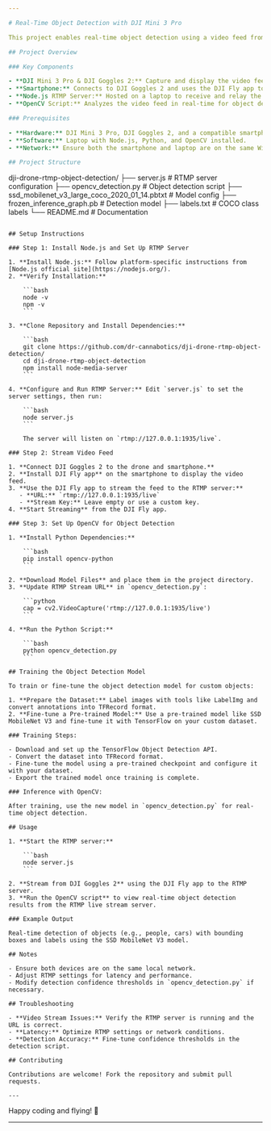 ```yaml
---

# Real-Time Object Detection with DJI Mini 3 Pro

This project enables real-time object detection using a video feed from the DJI Mini 3 Pro drone and DJI Goggles 2. The setup streams the video from the DJI Goggles 2 to a Node.js RTMP server, where the feed is processed with OpenCV for object detection.

## Project Overview

### Key Components

- **DJI Mini 3 Pro & DJI Goggles 2:** Capture and display the video feed.
- **Smartphone:** Connects to DJI Goggles 2 and uses the DJI Fly app to stream video to an RTMP server.
- **Node.js RTMP Server:** Hosted on a laptop to receive and relay the video stream.
- **OpenCV Script:** Analyzes the video feed in real-time for object detection.

### Prerequisites

- **Hardware:** DJI Mini 3 Pro, DJI Goggles 2, and a compatible smartphone.
- **Software:** Laptop with Node.js, Python, and OpenCV installed.
- **Network:** Ensure both the smartphone and laptop are on the same Wi-Fi network.

## Project Structure

```
dji-drone-rtmp-object-detection/
├── server.js                     # RTMP server configuration
├── opencv_detection.py           # Object detection script
├── ssd_mobilenet_v3_large_coco_2020_01_14.pbtxt  # Model config
├── frozen_inference_graph.pb     # Detection model
├── labels.txt                    # COCO class labels
└── README.md                     # Documentation
```

## Setup Instructions

### Step 1: Install Node.js and Set Up RTMP Server

1. **Install Node.js:** Follow platform-specific instructions from [Node.js official site](https://nodejs.org/).
2. **Verify Installation:**

    ```bash
    node -v
    npm -v
    ```

3. **Clone Repository and Install Dependencies:**

    ```bash
    git clone https://github.com/dr-cannabotics/dji-drone-rtmp-object-detection/
    cd dji-drone-rtmp-object-detection
    npm install node-media-server
    ```

4. **Configure and Run RTMP Server:** Edit `server.js` to set the server settings, then run:

    ```bash
    node server.js
    ```

    The server will listen on `rtmp://127.0.0.1:1935/live`.

### Step 2: Stream Video Feed

1. **Connect DJI Goggles 2 to the drone and smartphone.**
2. **Install DJI Fly app** on the smartphone to display the video feed.
3. **Use the DJI Fly app to stream the feed to the RTMP server:**
   - **URL:** `rtmp://127.0.0.1:1935/live`
   - **Stream Key:** Leave empty or use a custom key.
4. **Start Streaming** from the DJI Fly app.

### Step 3: Set Up OpenCV for Object Detection

1. **Install Python Dependencies:**

    ```bash
    pip install opencv-python
    ```

2. **Download Model Files** and place them in the project directory.
3. **Update RTMP Stream URL** in `opencv_detection.py`:

    ```python
    cap = cv2.VideoCapture('rtmp://127.0.0.1:1935/live')
    ```

4. **Run the Python Script:**

    ```bash
    python opencv_detection.py
    ```

## Training the Object Detection Model

To train or fine-tune the object detection model for custom objects:

1. **Prepare the Dataset:** Label images with tools like LabelImg and convert annotations into TFRecord format.
2. **Fine-tune a Pre-trained Model:** Use a pre-trained model like SSD MobileNet V3 and fine-tune it with TensorFlow on your custom dataset.

### Training Steps:

- Download and set up the TensorFlow Object Detection API.
- Convert the dataset into TFRecord format.
- Fine-tune the model using a pre-trained checkpoint and configure it with your dataset.
- Export the trained model once training is complete.

### Inference with OpenCV:

After training, use the new model in `opencv_detection.py` for real-time object detection.

## Usage

1. **Start the RTMP server:**

    ```bash
    node server.js
    ```

2. **Stream from DJI Goggles 2** using the DJI Fly app to the RTMP server.
3. **Run the OpenCV script** to view real-time object detection results from the RTMP live stream server.

### Example Output

Real-time detection of objects (e.g., people, cars) with bounding boxes and labels using the SSD MobileNet V3 model.

## Notes

- Ensure both devices are on the same local network.
- Adjust RTMP settings for latency and performance.
- Modify detection confidence thresholds in `opencv_detection.py` if necessary.

## Troubleshooting

- **Video Stream Issues:** Verify the RTMP server is running and the URL is correct.
- **Latency:** Optimize RTMP settings or network conditions.
- **Detection Accuracy:** Fine-tune confidence thresholds in the detection script.

## Contributing

Contributions are welcome! Fork the repository and submit pull requests.

---
```


Happy coding and flying! 🎉

--- 

